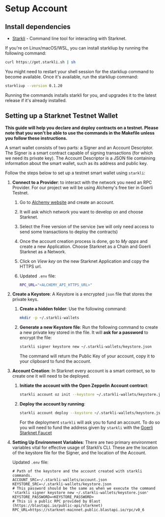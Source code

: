 # Setup Account

## Install dependencies

- [Starkli](https://book.starkli.rs/) - Command line tool for interacting with Starknet.

If you're on Linux/macOS/WSL, you can install starkliup by running the following command:

```bash
curl https://get.starkli.sh | sh
```

You might need to restart your shell session for the starkliup command to become available. Once it's available, run the starkliup command:

```bash
starkliup --version 0.1.20
```
Running the commands installs starkli for you, and upgrades it to the latest release if it's already installed.

## Setting up a Starknet Testnet Wallet

**This guide will help you declare and deploy contracts on a testnet. Please
note that you won't be able to use the commands in the Makefile unless you
follow these instructions.**

A smart wallet consists of two parts: a Signer and an Account Descriptor. The
Signer is a smart contract capable of signing transactions (for which we need
its private key). The Account Descriptor is a JSON file containing information
about the smart wallet, such as its address and public key.

Follow the steps below to set up a testnet smart wallet using `starkli`:

1. **Connect to a Provider**: to interact with the network you need an RPC
   Provider. For our project we will be using Alchemy's free tier in Goerli
   Testnet.

   1. Go to [Alchemy website](https://www.alchemy.com/) and create an account.
   2. It will ask which network you want to develop on and choose Starknet.
   3. Select the Free version of the service (we will only need access to send
      some transactions to deploy the contracts)
   4. Once the account creation process is done, go to _My apps_ and create a
      new Application. Choose Starknet as a Chain and Goerli Starknet as a
      Network.
   5. Click on _View key_ on the new Starknet Application and copy the HTTPS
      url.
   6. Updated `.env` file:

      ```bash
      RPC_URL="<ALCHEMY_API_HTTPS_URL>"
      ```
2. **Create a Keystore**: A Keystore is a encrypted `json` file that stores the
   private keys.

   1. **Create a hidden folder**: Use the following command:

      ```bash
      mkdir -p ~/.starkli-wallets
      ```
   2. **Generate a new Keystore file**: Run the following command to create a
      new private key stored in the file. It will **ask for a password** to
      encrypt the file:

      ```bash
      starkli signer keystore new ~/.starkli-wallets/keystore.json
      ```

      The command will return the Public Key of your account, copy it to your
      clipboard to fund the account.

3. **Account Creation**: In Starknet every account is a smart contract, so to
   create one it will need to be deployed.

   1. **Initiate the account with the Open Zeppelin Account contract**:

      ```bash
      starkli account oz init --keystore ~/.starkli-wallets/keystore.json ~/.starkli-wallets/account.json
      ```
   2. **Deploy the account by running**:

      ```bash
      starkli account deploy --keystore ~/.starkli-wallets/keystore.json ~/.starkli-wallets/account.json
      ```

      For the deployment `starkli` will ask you to fund an account. To do so
      you will need to fund the address given by `starkli` with the
      [Goerli Starknet Faucet](https://faucet.goerli.starknet.io)

4. **Setting Up Environment Variables**: There are two primary environment
   variables vital for effective usage of Starkli’s CLI. These are the location
   of the keystore file for the Signer, and the location of the Account.

   Updated `.env` file:

   ```
   # Path of the keystore and the account created with starkli commands.
   ACCOUNT_SRC=~/.starkli-wallets/account.json
   KEYSTORE_SRC=~/.starkli-wallets/keystore.json
   # This password should be the same as when we execute the command 'starkli signer keystore new ~/.starkli-wallets/keystore.json'
   KEYSTORE_PASSWORD=<KEYSTORE_PASSWORD>
   # This is a public RPC provided by Blast (https://blastapi.io/public-api/starknet) 
   RPC_URL=https://starknet-mainnet.public.blastapi.io/rpc/v0_6
   ```
